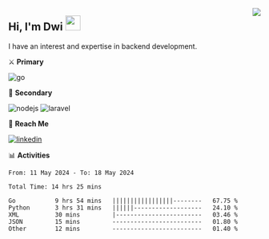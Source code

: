 [<img src="https://komarev.com/ghpvc/?username=masred&color=green&style=flat-square&label=Profile+Views" align="right">](github.com/masred)

## Hi, I'm Dwi <img src="https://raw.githubusercontent.com/MartinHeinz/MartinHeinz/master/wave.gif" width="30px">

I have an interest and expertise in backend development.

⚔️ **Primary**

![go](https://img.shields.io/badge/---?logo=go&label=Golang&style=social)

🔪 **Secondary**

![nodejs](https://img.shields.io/badge/---?logo=node.js&label=Node.js&style=social&logoColor=green)
![laravel](https://img.shields.io/badge/---?logo=laravel&label=Laravel&style=social)

🔗 **Reach Me**

[![linkedin](https://img.shields.io/badge/---?logo=linkedin&label=LinkedIn&style=social)](https://linkedin.com/in/dwifitriyanto)

📊 **Activities**

<!--START_SECTION:waka-->

```all_time
From: 11 May 2024 - To: 18 May 2024

Total Time: 14 hrs 25 mins

Go           9 hrs 54 mins   |||||||||||||||||--------   67.75 %
Python       3 hrs 31 mins   ||||||-------------------   24.10 %
XML          30 mins         |------------------------   03.46 %
JSON         15 mins         -------------------------   01.80 %
Other        12 mins         -------------------------   01.40 %
```

<!--END_SECTION:waka-->
